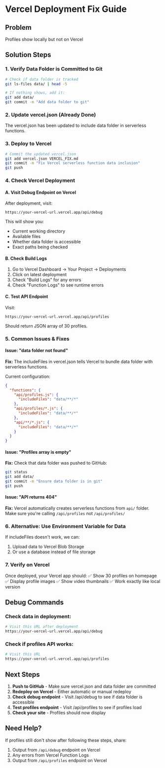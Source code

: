 # Vercel Deployment Fix Guide

## Problem
Profiles show locally but not on Vercel

## Solution Steps

### 1. Verify Data Folder is Committed to Git
```bash
# Check if data folder is tracked
git ls-files data/ | head -5

# If nothing shows, add it:
git add data/
git commit -m "Add data folder to git"
```

### 2. Update vercel.json (Already Done)
The vercel.json has been updated to include data folder in serverless functions.

### 3. Deploy to Vercel
```bash
# Commit the updated vercel.json
git add vercel.json VERCEL_FIX.md
git commit -m "Fix Vercel serverless function data inclusion"
git push
```

### 4. Check Vercel Deployment

#### A. Visit Debug Endpoint on Vercel
After deployment, visit:
```
https://your-vercel-url.vercel.app/api/debug
```

This will show you:
- Current working directory
- Available files
- Whether data folder is accessible
- Exact paths being checked

#### B. Check Build Logs
1. Go to Vercel Dashboard → Your Project → Deployments
2. Click on latest deployment
3. Check "Build Logs" for any errors
4. Check "Function Logs" to see runtime errors

#### C. Test API Endpoint
Visit:
```
https://your-vercel-url.vercel.app/api/profiles
```

Should return JSON array of 30 profiles.

### 5. Common Issues & Fixes

#### Issue: "data folder not found"
**Fix:** The includeFiles in vercel.json tells Vercel to bundle data folder with serverless functions.

Current configuration:
```json
{
  "functions": {
    "api/profiles.js": {
      "includeFiles": "data/**/*"
    },
    "api/profiles/*.js": {
      "includeFiles": "data/**/*"
    },
    "api/**/*.js": {
      "includeFiles": "data/**/*"
    }
  }
}
```

#### Issue: "Profiles array is empty"
**Fix:** Check that data folder was pushed to GitHub:
```bash
git status
git add data/
git commit -m "Ensure data folder is in git"
git push
```

#### Issue: "API returns 404"
**Fix:** Vercel automatically creates serverless functions from `api/` folder.
Make sure you're calling `/api/profiles` not `/api/profiles/`

### 6. Alternative: Use Environment Variable for Data
If includeFiles doesn't work, we can:
1. Upload data to Vercel Blob Storage
2. Or use a database instead of file storage

### 7. Verify on Vercel

Once deployed, your Vercel app should:
✅ Show 30 profiles on homepage
✅ Display profile images
✅ Show video thumbnails
✅ Work exactly like local version

## Debug Commands

### Check data in deployment:
```bash
# Visit this URL after deployment
https://your-vercel-url.vercel.app/api/debug
```

### Check if profiles API works:
```bash
# Visit this URL
https://your-vercel-url.vercel.app/api/profiles
```

## Next Steps

1. **Push to GitHub** - Make sure vercel.json and data folder are committed
2. **Redeploy on Vercel** - Either automatic or manual redeploy
3. **Check debug endpoint** - Visit /api/debug to see if data folder is accessible
4. **Test profiles endpoint** - Visit /api/profiles to see if profiles load
5. **Check your site** - Profiles should now display

## Need Help?

If profiles still don't show after following these steps, share:
1. Output from `/api/debug` endpoint on Vercel
2. Any errors from Vercel Function Logs
3. Output from `/api/profiles` endpoint on Vercel
